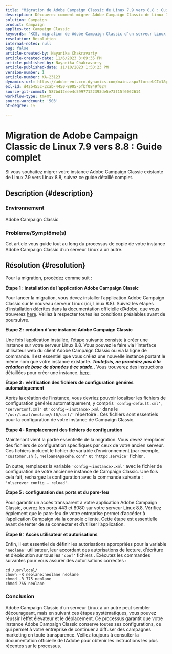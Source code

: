 ```yaml
---
title: "Migration de Adobe Campaign Classic de Linux 7.9 vers 8.8 : Guide complet"
description: Découvrez comment migrer Adobe Campaign Classic de Linux 7.9 à 8.8 dans ce guide complet.
solution: Campaign
product: Campaign
applies-to: Campaign Classic
keywords: "KCS, migration de Adobe Campaign Classic d’un serveur Linux à un autre, ACC,"
resolution: Resolution
internal-notes: null
bug: false
article-created-by: Nayanika Chakravarty
article-created-date: 11/6/2023 3:09:35 PM
article-published-by: Nayanika Chakravarty
article-published-date: 11/10/2023 1:50:23 PM
version-number: 1
article-number: KA-23123
dynamics-url: https://adobe-ent.crm.dynamics.com/main.aspx?forceUCI=1&pagetype=entityrecord&etn=knowledgearticle&id=6565317c-b67c-ee11-8179-6045bd006295
exl-id: d42b455c-2cab-4450-8905-5fbf0849f024
source-git-commit: 587bd12eee4c59977122393de5e73f15f6062614
workflow-type: tm+mt
source-wordcount: '503'
ht-degree: 1%

---
```


# Migration de Adobe Campaign Classic de Linux 7.9 vers 8.8 : Guide complet


Si vous souhaitez migrer votre instance Adobe Campaign Classic existante de Linux 7.9 vers Linux 8.8, suivez ce guide détaillé complet.

## Description {#description}


### Environnement

Adobe Campaign Classic

### Problème/Symptôme(s)

Cet article vous guide tout au long du processus de copie de votre instance Adobe Campaign Classic d’un serveur Linux à un autre.


## Résolution {#resolution}


Pour la migration, procédez comme suit :

<b>Étape 1 : installation de l’application Adobe Campaign Classic</b>

Pour lancer la migration, vous devez installer l’application Adobe Campaign Classic sur le nouveau serveur Linux (ici, Linux 8.8). Suivez les étapes d’installation décrites dans la documentation officielle d’Adobe, que vous trouverez [here](https://experienceleague.adobe.com/docs/campaign-classic/using/installing-campaign-classic/install-campaign-on-prem/installing-campaign-in-linux-/prerequisites-of-campaign-installation-in-linux.html?lang=en). Veillez à respecter toutes les conditions préalables avant de poursuivre.

<b>Étape 2 : création d’une instance Adobe Campaign Classic</b>

Une fois l’application installée, l’étape suivante consiste à créer une instance sur votre serveur Linux 8.8. Vous pouvez le faire via l’interface utilisateur web du client Adobe Campaign Classic ou via la ligne de commande. Il est essentiel que vous créiez une nouvelle instance portant le même nom que votre instance existante. <b>*Toutefois, ne procédez pas à la création de base de données à ce stade.</b>*. Vous trouverez des instructions détaillées pour créer une instance. [here](https://experienceleague.adobe.com/docs/campaign-classic/using/installing-campaign-classic/appendices/command-lines.html?lang=en#creating-an-instance).

<b>Étape 3 : vérification des fichiers de configuration générés automatiquement</b>

Après la création de l’instance, vous devriez pouvoir localiser les fichiers de configuration générés automatiquement, y compris `'config-default.xml'`, `'serverConf.xml'` et `'config-<instance>.xml'` dans le `'/usr/local/neolane/nl6/conf/'` répertoire . Ces fichiers sont essentiels pour la configuration de votre instance de Campaign Classic.

<b>Étape 4 : Remplacement des fichiers de configuration</b>

Maintenant vient la partie essentielle de la migration. Vous devez remplacer des fichiers de configuration spécifiques par ceux de votre ancien serveur. Ces fichiers incluent le fichier de variable d’environnement (par exemple, `'customer.sh'`), `'NeloaneApacehe.conf'` et `'httpd.service'` fichier .

En outre, remplacez la variable `'config-<instance>.xml'` avec le fichier de configuration de votre ancienne instance de Campaign Classic. Une fois cela fait, rechargez la configuration avec la commande suivante : `'nlserever config – reload'`.

<b>Étape 5 : configuration des ports et du pare-feu</b>

Pour garantir un accès transparent à votre application Adobe Campaign Classic, ouvrez les ports 443 et 8080 sur votre serveur Linux 8.8. Vérifiez également que le pare-feu de votre entreprise permet d’accéder à l’application Campaign via la console cliente. Cette étape est essentielle avant de tenter de se connecter et d’utiliser l’application.

<b>Étape 6 : Accès utilisateur et autorisations</b>

Enfin, il est essentiel de définir les autorisations appropriées pour la variable `'neolane'` utilisateur, leur accordant des autorisations de lecture, d’écriture et d’exécution sur tous les `'conf'` fichiers . Exécutez les commandes suivantes pour vous assurer des autorisations correctes :


```
cd /usr/local/
chown -R neolane:neolane neolane
chmod -R 775 neolane
chmod 755 neolane
```


### Conclusion

Adobe Campaign Classic d’un serveur Linux à un autre peut sembler décourageant, mais en suivant ces étapes systématiques, vous pouvez réussir l’effet élévateur et le déplacement. Ce processus garantit que votre instance Adobe Campaign Classic conserve toutes ses configurations, ce qui permet à votre entreprise de continuer à diffuser des campagnes marketing en toute transparence. Veillez toujours à consulter la documentation officielle de l’Adobe pour obtenir les instructions les plus récentes sur le processus.
